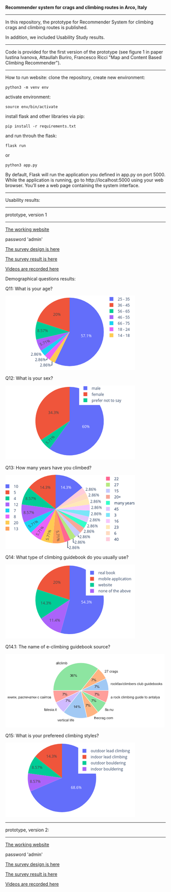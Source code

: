 **Recommender system for crags and climbing routes in Arco, Italy**
_______________________________________________________________________________________________________________

In this repository, the prototype for Recommender System for climbing crags and climbing routes is published.

In addition, we included Usability Study results.
_______________________________________________________________________________________________________________
Code is provided for the first version of the prototype (see figure 1 in paper Iustina Ivanova, Attaullah Buriro, Francesco Ricci "Map and Content Based Climbing Recommender").
_______________________________________________________________________________________________________________

How to run website:
clone the repository, create new environment:
```
python3 -m venv env
```
activate environment:
```
source env/bin/activate
```
install flask and other libraries via pip:
```
pip install -r requirements.txt
```
and run throuh the flask:
```
flask run
```
or
```
python3 app.py
```
By default, Flask will run the application you defined in app.py on port 5000. While the application is running, go to http://localhost:5000 using your web browser. You’ll see a web page containing the system interface.
_______________________________________________________________________________________________________________
Usability results:
_______________________________________________________________________________________________________________
prototype, version 1
_______________________________________________________________________________________________________________
[The working website](http://arco-climbing-recommender.site/login)

password 'admin'

[The survey design is here](/Usability_study/version1/SurveyMonkeyDesign.pdf)

[The survey result is here](/Usability_study/version1/ClimbingRecommenderResults.xlsx)

[Videos are recorded here](https://drive.google.com/drive/folders/1L1KPuFn-kdoKVzIbtnrbC6hbjlAx4Zd2?usp=sharing)

Demographical questions results:

Q11: What is your age?

![Question 11 summary](/Usability_study/version1/img/Q11.png?raw=true "Participants' age")

Q12: What is your sex?

![Question 12 summary](/Usability_study/version1/img/Q12.png?raw=true "Participants' sex")

Q13: How many years have you climbed?

![Question 13 summary](/Usability_study/version1/img/Q13.png?raw=true "Participants' climbing experience")

Q14: What type of climbing guidebook do you usually use?

![Question 14 summary](/Usability_study/version1/img/Q14.png?raw=true "Participants' type of climbing guidebooks")

Q14.1: The name of e-climbing guidebook source?

![Question 14.1 summary](/Usability_study/version1/img/Q14.1.png?raw=true "Name of e-climbing guidebook source")

Q15: What is your prefereed climbing styles?

![Question 15 summary](/Usability_study/version1/img/Q15.png?raw=true "Participants' climbing styles")
_______________________________________________________________________________________________________________
prototype, version 2:
_______________________________________________________________________________________________________________
[The working website](http://neumann.inf.unibz.it:8080/login)

password 'admin'

[The survey design is here](/Usability_study/version2/ClimbingRecommenderSurveyDesign.pdf)

[The survey result is here](/Usability_study/version2/ClimbingRecommenderSurveyResult.xlsx)

[Videos are recorded here](https://drive.google.com/drive/folders/1AmV-t-hYf6G5vv1oXpSNvjydKzYX6yUs?usp=sharing)
